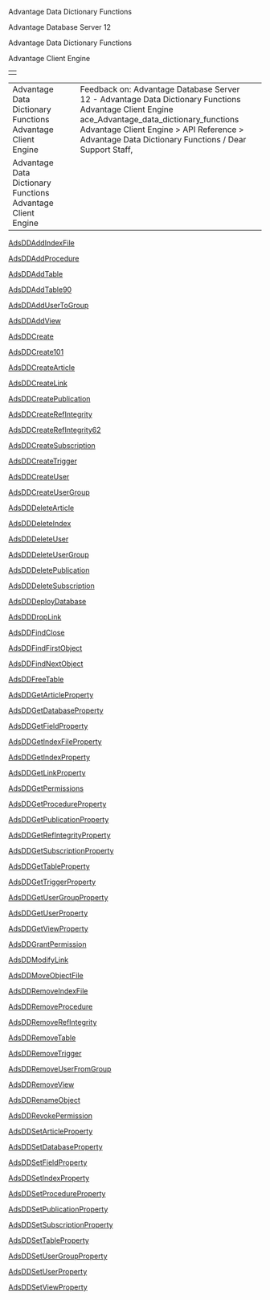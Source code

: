 Advantage Data Dictionary Functions




Advantage Database Server 12  

Advantage Data Dictionary Functions

Advantage Client Engine

|  |
| --- |
|  |

|  |  |  |  |  |
| --- | --- | --- | --- | --- |
| Advantage Data Dictionary Functions  Advantage Client Engine |  |  | Feedback on: Advantage Database Server 12 - Advantage Data Dictionary Functions Advantage Client Engine ace\_Advantage\_data\_dictionary\_functions Advantage Client Engine > API Reference > Advantage Data Dictionary Functions / Dear Support Staff, |  |
| Advantage Data Dictionary Functions  Advantage Client Engine |  |  |  |  |

[AdsDDAddIndexFile](ace_adsddaddindexfile.htm)

[AdsDDAddProcedure](ace_adsddaddprocedure.htm)

[AdsDDAddTable](ace_adsddaddtable.htm)

[AdsDDAddTable90](ace_adsddaddtable90.htm)

[AdsDDAddUserToGroup](ace_adsddaddusertogroup.htm)

[AdsDDAddView](ace_adsddaddview.htm)

[AdsDDCreate](ace_adsddcreate.htm)

[AdsDDCreate101](ace_adsddcreate101.htm)

[AdsDDCreateArticle](ace_adsddcreatearticle.htm)

[AdsDDCreateLink](ace_adsddcreatelink.htm)

[AdsDDCreatePublication](ace_adsddcreatepublication.htm)

[AdsDDCreateRefIntegrity](ace_adsddcreaterefintegrity.htm)

[AdsDDCreateRefIntegrity62](ace_adsddcreaterefintegrity62.htm)

[AdsDDCreateSubscription](ace_adsddcreatesubscription.htm)

[AdsDDCreateTrigger](ace_adsddcreatetrigger.htm)

[AdsDDCreateUser](ace_adsddcreateuser.htm)

[AdsDDCreateUserGroup](ace_adsddcreateusergroup.htm)

[AdsDDDeleteArticle](ace_adsdddeletearticle.htm)

[AdsDDDeleteIndex](ace_adsdddeleteindex.htm)

[AdsDDDeleteUser](ace_adsdddeleteuser.htm)

[AdsDDDeleteUserGroup](ace_adsdddeleteusergroup.htm)

[AdsDDDeletePublication](ace_adsdddeletepublication.htm)

[AdsDDDeleteSubscription](ace_adsdddeletesubscription.htm)

[AdsDDDeployDatabase](ace_adsdddeploydatabase.htm)

[AdsDDDropLink](ace_adsdddroplink.htm)

[AdsDDFindClose](ace_adsddfindclose.htm)

[AdsDDFindFirstObject](ace_adsddfindfirstobject.htm)

[AdsDDFindNextObject](ace_adsddfindnextobject.htm)

[AdsDDFreeTable](ace_adsddfreetable.htm)

[AdsDDGetArticleProperty](ace_adsddgetarticleproperty.htm)

[AdsDDGetDatabaseProperty](ace_adsddgetdatabaseproperty.htm)

[AdsDDGetFieldProperty](ace_adsddgetfieldproperty.htm)

[AdsDDGetIndexFileProperty](ace_adsddgetindexfileproperty.htm)

[AdsDDGetIndexProperty](ace_adsddgetindexproperty.htm)

[AdsDDGetLinkProperty](ace_adsddgetlinkproperty.htm)

[AdsDDGetPermissions](ace_adsddgetpermissions.htm)

[AdsDDGetProcedureProperty](ace_adsddgetprocedureproperty.htm)

[AdsDDGetPublicationProperty](ace_adsddgetpublicationproperty.htm)

[AdsDDGetRefIntegrityProperty](ace_adsddgetrefintegrityproperty.htm)

[AdsDDGetSubscriptionProperty](ace_adsddgetsubscriptionproperty.htm)

[AdsDDGetTableProperty](ace_adsddgettableproperty.htm)

[AdsDDGetTriggerProperty](ace_adsddgettriggerproperty.htm)

[AdsDDGetUserGroupProperty](ace_adsddgetusergroupproperty.htm)

[AdsDDGetUserProperty](ace_adsddgetuserproperty.htm)

[AdsDDGetViewProperty](ace_adsddgetviewproperty.htm)

[AdsDDGrantPermission](ace_adsddgrantpermission.htm)

[AdsDDModifyLink](ace_adsddmodifylink.htm)

[AdsDDMoveObjectFile](ace_adsddmoveobjectfile.htm)

[AdsDDRemoveIndexFile](ace_adsddremoveindexfile.htm)

[AdsDDRemoveProcedure](ace_adsddremoveprocedure.htm)

[AdsDDRemoveRefIntegrity](ace_adsddremoverefintegrity.htm)

[AdsDDRemoveTable](ace_adsddremovetable.htm)

[AdsDDRemoveTrigger](ace_adsddremovetrigger.htm)

[AdsDDRemoveUserFromGroup](ace_adsddremoveuserfromgroup.htm)

[AdsDDRemoveView](ace_adsddremoveview.htm)

[AdsDDRenameObject](ace_adsddrenameobject.htm)

[AdsDDRevokePermission](ace_adsddrevokepermission.htm)

[AdsDDSetArticleProperty](ace_adsddsetarticleproperty.htm)

[AdsDDSetDatabaseProperty](ace_adsddsetdatabaseproperty.htm)

[AdsDDSetFieldProperty](ace_adsddsetfieldproperty.htm)

[AdsDDSetIndexProperty](ace_adsddsetindexproperty.htm)

[AdsDDSetProcedureProperty](ace_adsddsetprocedureproperty.htm)

[AdsDDSetPublicationProperty](ace_adsddsetpublicationproperty.htm)

[AdsDDSetSubscriptionProperty](ace_adsddsetsubscriptionproperty.htm)

[AdsDDSetTableProperty](ace_adsddsettableproperty.htm)

[AdsDDSetUserGroupProperty](ace_adsddsetusergroupproperty.htm)

[AdsDDSetUserProperty](ace_adsddsetuserproperty.htm)

[AdsDDSetViewProperty](ace_adsddsetviewproperty.htm)